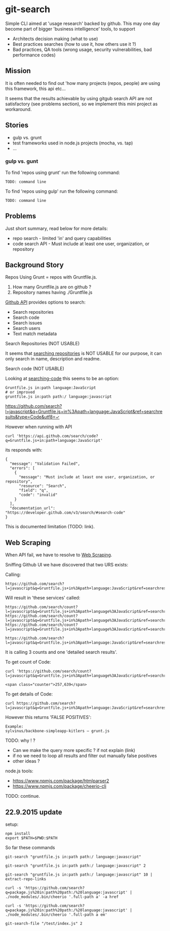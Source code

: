 # git-search

Simple CLI aimed at 'usage research' backed by github.
This may one day become part of bigger 'business intelligence' tools, to support

- Architects decision making (what to use)
- Best practices searches (how to use it, how others use it ?)
- Bad practices, QA tools (wrong usage, security vulnerabilities, bad performance codes)

## Mission

It is often needed to find out 'how many projects (repos, people) are using this framework, this api etc...

It seems that the results achievable by using gitgub search API are not satisfactory (see problems section),
so we implement this mini project as workaround.

## Stories

- gulp vs. grunt
- test frameworks used in node.js projects (mocha, vs. tap)
- ...


### gulp vs. gunt

To find 'repos using grunt' run the following command:	
	
	TODO: command line

To find 'repos using gulp' run the following command:

	TODO: command line

## Problems

Just short summary, read below for more details:

- repo search - limited 'in' and query capabilities
- code search API - Must include at least one user, organization, or repository

## Background Story

Repos Using Grunt = repos with Gruntfile.js. 
1) How many Gruntfile.js are on github ? 
2) Repository names having ./Gruntfile.js 

[Github API][Github-API] provides options to search:

- Search repositories
- Search code
- Search issues
- Search users
- Text match metadata

Search Repositories (NOT USABLE)

It seems that [searching repositories][searching-repositories] is NOT USABLE for our purpose, 
it can only search in name, description and readme. 

Search code (NOT USABLE)

Looking at [searching-code][searching-code] this seems to be an option:

	Gruntfile.js in:path language:JavaScript
	# or improved
	gruntfile.js in:path path:/ language:javascript


<https://github.com/search?l=javascript&q=Gruntfile.js+in%3Apath+language:JavaScript&ref=searchresults&type=Code&utf8=✓>

However when running with API 

	curl 'https://api.github.com/search/code?q=Gruntfile.js+in:path+language:JavaScript'
	
its responds with:

	{
	  "message": "Validation Failed",
	  "errors": [
	    {
	      "message": "Must include at least one user, organization, or repository",
	      "resource": "Search",
	      "field": "q",
	      "code": "invalid"
	    }
	  ],
	  "documentation_url": "https://developer.github.com/v3/search/#search-code"
	}

This is documented limitation (TODO: link).

## Web Scraping
When API fail, we have to resolve to [Web Scraping][Web-Scraping].

Sniffing Github UI we have discovered that two URS exists:

Calling:
	
	https://github.com/search?l=javascript&q=Gruntfile.js+in%3Apath+language:JavaScript&ref=searchresults&type=Code&utf8=✓

Will result in 'these services' called:
	
	https://github.com/search/count?l=javascript&q=Gruntfile.js+in%3Apath+language%3AJavaScript&ref=searchresults&type=Issues&utf8=%E2%9C%93
	https://github.com/search/count?l=javascript&q=Gruntfile.js+in%3Apath+language%3AJavaScript&ref=searchresults&type=Repositories&utf8=%E2%9C%93
	https://github.com/search/count?l=javascript&q=Gruntfile.js+in%3Apath+language%3AJavaScript&ref=searchresults&type=Users&utf8=%E2%9C%93
	
	https://github.com/search?l=javascript&q=Gruntfile.js+in%3Apath+language:JavaScript&ref=searchresults&type=Code&utf8=%E2%9C%93

It is calling 3 counts and one 'detailed search results'.

To get count of Code:

	
	curl 'https://github.com/search/count?l=javascript&q=Gruntfile.js+in%3Apath+language%3AJavaScript&ref=searchresults&type=Code&utf8=%E2%9C%93'
	
	<span class="counter">257,639</span>

To get details of Code:

	curl https://github.com/search?l=javascript&q=Gruntfile.js+in%3Apath+language:JavaScript&ref=searchresults&type=Code&utf8=%E2%9C%93

However this returns 'FALSE POSITIVES':

	Example:
	sylvinus/backbone-simpleapp-kitlers – grunt.js 
	
TODO: why ! ? 	

- Can we make the query more specific ? if not explain (link)
- if no we need to loop all results and filter out manually false positives
- other ideas ?	


node.js tools:

- <https://www.npmjs.com/package/htmlparser2>
- <https://www.npmjs.com/package/cheerio-cli>

TODO: continue.

## 22.9.2015 update

setup:
	
	npm install 
	export $PATH=$PWD:$PATH
	

So far these commands

	git-search "gruntfile.js in:path path:/ language:javascript"

	git-search "gruntfile.js in:path path:/ language:javascript" 2 
	
	git-search "gruntfile.js in:path path:/ language:javascript" 10 | extract-repo-links

	curl -s 'https://github.com/search?q=package.js%20in:path%20path:/%20language:javascript' | ./node_modules/.bin/cheerio '.full-path a' -a href

	curl -s 'https://github.com/search?q=package.js%20in:path%20path:/%20language:javascript' | ./node_modules/.bin/cheerio '.full-path a em'

	git-search-file "/test/index.js" 2

<!-- reference style links -->

[Github-API]: https://developer.github.com/v3/search/ 
[searching-repositories]: https://help.github.com/articles/searching-repositories/
[searching-code]: https://help.github.com/articles/searching-code/
[Web-Scraping]: https://en.wikipedia.org/wiki/